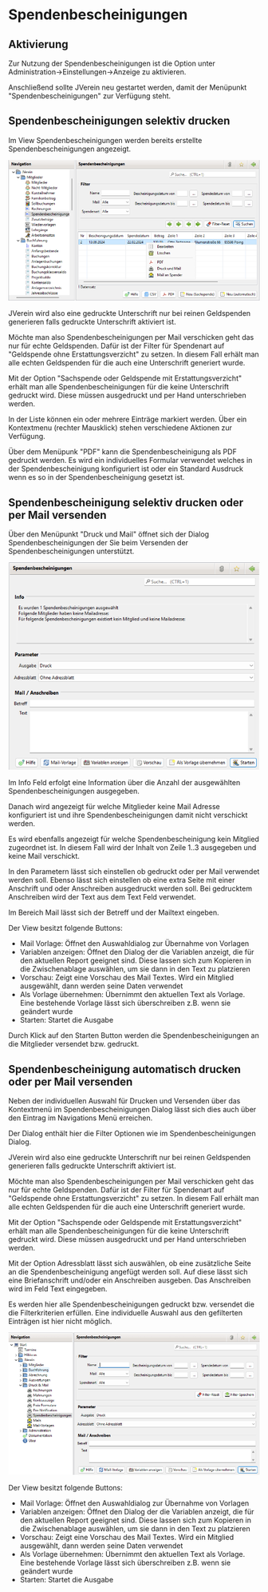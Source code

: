 # Spendenbescheinigungen

## Aktivierung

Zur Nutzung der Spendenbescheinigungen ist die Option unter Administration->Einstellungen->Anzeige zu aktivieren.

Anschließend sollte JVerein neu gestartet werden, damit der Menüpunkt "Spendenbescheinigungen" zur Verfügung steht.

## Spendenbescheinigungen selektiv drucken

Im View Spendenbescheinigungen werden bereits erstellte Spendenbescheinigungen angezeigt.

![](img/SpendenbescheinigungenListeView.png)

JVerein wird also eine gedruckte Unterschrift nur bei reinen Geldspenden generieren falls gedruckte Unterschrift aktiviert ist.

Möchte man also Spendenbescheinigungen per Mail verschicken geht das nur für echte Geldspenden. Dafür ist der Filter für Spendenart auf "Geldspende ohne Erstattungsverzicht" zu setzen. In diesem Fall erhält man alle echten Geldspenden für die auch eine Unterschrift generiert wurde.

Mit der Option "Sachspende oder Geldspende mit Erstattungsverzicht" erhält man alle Spendenbescheinigungen für die keine Unterschrift gedruckt wird. Diese müssen ausgedruckt und per Hand unterschrieben werden.

In der Liste können ein oder mehrere Einträge markiert werden. Über ein Kontextmenu (rechter Mausklick) stehen verschiedene Aktionen zur Verfügung.

Über dem Menüpunk "PDF" kann die Spendenbescheinigung als PDF gedruckt werden. Es wird ein individuelles Formular verwendet welches in der Spendenbescheinigung konfiguriert ist oder ein Standard Ausdruck wenn es so in der Spendenbescheinigung gesetzt ist.

## Spendenbescheinigung selektiv drucken oder per Mail versenden

Über den Menüpunkt "Druck und Mail" öffnet sich der Dialog Spendenbescheinigungen der Sie beim Versenden der Spendenbescheinigungen unterstützt.

![](img/SpendenbescheinigungenDruckMailView1.png)

Im Info Feld erfolgt eine Information über die Anzahl der ausgewählten Spendenbescheinigungen ausgegeben.

Danach wird angezeigt für welche Mitglieder keine Mail Adresse konfiguriert ist und ihre Spendenbescheinigungen damit nicht verschickt werden.

Es wird ebenfalls angezeigt für welche Spendenbescheinigung kein Mitglied zugeordnet ist. In diesem Fall wird der Inhalt von Zeile 1..3 ausgegeben und keine Mail verschickt.

In den Parametern lässt sich einstellen ob gedruckt oder per Mail verwendet werden soll. Ebenso lässt sich einstellen ob eine extra Seite mit einer Anschrift und oder Anschreiben ausgedruckt werden soll. Bei gedrucktem Anschreiben wird der Text aus dem Text Feld verwendet.

Im Bereich Mail lässt sich der Betreff und der Mailtext eingeben.

Der View besitzt folgende Buttons:

* Mail Vorlage: Öffnet den Auswahldialog zur Übernahme von Vorlagen
* Variablen anzeigen: Öffnet den Dialog der die Variablen anzeigt, die für den aktuellen Report geeignet sind. Diese lassen sich zum Kopieren in die Zwischenablage auswählen, um sie dann in den Text zu platzieren
* Vorschau: Zeigt eine Vorschau des Mail Textes. Wird ein Mitglied ausgewählt, dann werden seine Daten verwendet
* Als Vorlage übernehmen: Übernimmt den aktuellen Text als Vorlage. Eine bestehende Vorlage lässt sich überschreiben z.B. wenn sie geändert wurde
* Starten: Startet die Ausgabe

Durch Klick auf den Starten Button werden die Spendenbescheinigungen an die Mitglieder versendet bzw. gedruckt.

## Spendenbescheinigung automatisch drucken oder per Mail versenden

Neben der individuellen Auswahl für Drucken und Versenden über das Kontextmenü im Spendenbescheinigungen Dialog lässt sich dies auch über den Eintrag im Navigations Menü erreichen.

Der Dialog enthält hier die Filter Optionen wie im Spendenbescheinigungen Dialog.

JVerein wird also eine gedruckte Unterschrift nur bei reinen Geldspenden generieren falls gedruckte Unterschrift aktiviert ist.

Möchte man also Spendenbescheinigungen per Mail verschicken geht das nur für echte Geldspenden. Dafür ist der Filter für Spendenart auf "Geldspende ohne Erstattungsverzicht" zu setzen. In diesem Fall erhält man alle echten Geldspenden für die auch eine Unterschrift generiert wurde.

Mit der Option "Sachspende oder Geldspende mit Erstattungsverzicht" erhält man alle Spendenbescheinigungen für die keine Unterschrift gedruckt wird. Diese müssen ausgedruckt und per Hand unterschrieben werden.

Mit der Option Adressblatt lässt sich auswählen, ob eine zusätzliche Seite an die Spendenbescheinigung angefügt werden soll. Auf diese lässt sich eine Briefanschrift und/oder ein Anschreiben ausgeben. Das Anschreiben wird im Feld Text eingegeben.

Es werden hier alle Spendenbescheinigungen gedruckt bzw. versendet die die Filterkriterien erfüllen. Eine individuelle Auswahl aus den gefilterten Einträgen ist hier nicht möglich.

![](img/SpendenbescheinigungenDruckMailView2.png)

Der View besitzt folgende Buttons:

* Mail Vorlage: Öffnet den Auswahldialog zur Übernahme von Vorlagen
* Variablen anzeigen: Öffnet den Dialog der die Variablen anzeigt, die für den aktuellen Report geeignet sind. Diese lassen sich zum Kopieren in die Zwischenablage auswählen, um sie dann in den Text zu platzieren
* Vorschau: Zeigt eine Vorschau des Mail Textes. Wird ein Mitglied ausgewählt, dann werden seine Daten verwendet
* Als Vorlage übernehmen: Übernimmt den aktuellen Text als Vorlage. Eine bestehende Vorlage lässt sich überschreiben z.B. wenn sie geändert wurde
* Starten: Startet die Ausgabe
